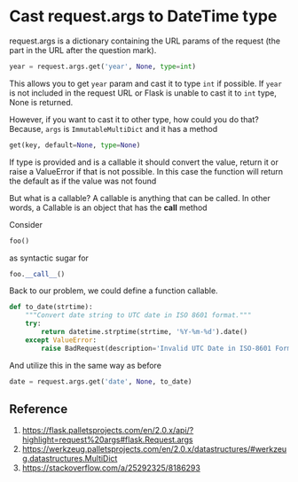 # Cast request.args to DateTime type


request.args is a dictionary containing the URL params of the request (the part in the URL after the question mark).
```python
year = request.args.get('year', None, type=int)
```
This allows you to get `year` param and cast it to type `int` if possible. If `year` is not included in the request URL or Flask is unable to cast it to `int` type, None is returned.


However, if you want to cast it to other type, how could you do that?
Because, `args` is `ImmutableMultiDict` and it has a method

```python
get(key, default=None, type=None)
```
If type is provided and is a callable it should convert the value, return it or raise a ValueError if that is not possible.
In this case the function will return the default as if the value was not found

But what is a callable?
A callable is anything that can be called. In other words, a Callable is an object that has the __call__ method

Consider
```python
foo()
```
as syntactic sugar for

```python
foo.__call__()
```

Back to our problem, we could define a function callable.

```python
def to_date(strtime):
    """Convert date string to UTC date in ISO 8601 format."""
    try:
        return datetime.strptime(strtime, '%Y-%m-%d').date()
    except ValueError:
        raise BadRequest(description='Invalid UTC Date in ISO-8601 Format')
```

And utilize this in the same way as before

```python
date = request.args.get('date', None, to_date)
```


## Reference
1. https://flask.palletsprojects.com/en/2.0.x/api/?highlight=request%20args#flask.Request.args  
2. https://werkzeug.palletsprojects.com/en/2.0.x/datastructures/#werkzeug.datastructures.MultiDict  
3. https://stackoverflow.com/a/25292325/8186293  